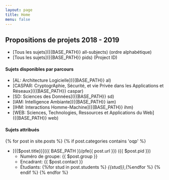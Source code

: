 ```yaml
---
layout: page
title: Home
menu: false
---
```

## Propositions de projets 2018 - 2019

  * [Tous les sujets]({{BASE_PATH}} all-subjects) (ordre alphabétique)
  * [Tous les sujets]({{BASE_PATH}} pids) (Project ID)

#### Sujets disponibles par parcours

  * [AL: Architecture Logicielle]({{BASE_PATH}} al)
  * [CASPAR: CryptogrAphie, Sécurité, et vie Privée dans les Applications et Réseaux]({{BASE_PATH}} caspar)
  * [SD: Sciences des Données]({{BASE_PATH}} sd)
  * [IAM: Intelligence Ambiante]({{BASE_PATH}} iam)
  * [IHM: Interactions Homme-Machine]({{BASE_PATH}} ihm)
  * [WEB: Sciences, Technologies, Ressources et Applications du Web]({{BASE_PATH}} web)
  
#### Sujets attribués

{% for post in site.posts %}
    {% if post.categories contains 'oqp' %}
  * [{{$post.title}}]({{ BASE_PATH }}/pfe{{ post.url }}) ({{ $post.pid }})
    * Numéro de groupe: {{ $post.group }}
    * Encadrant:  {{ $post.contact }}
    * Étudiants: {%for stud in post.students %} *{{stud}}*,{%endfor %}
    {% endif %}
{% endfor %}

  
  
